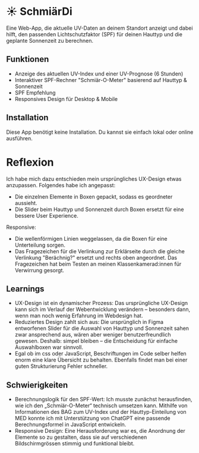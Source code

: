 <!-- Markdown cheatsheet für Details. Ansicht wie README auf GitHub aussieht. -->
# ☀️ SchmiärDi

Eine Web-App, die aktuelle UV-Daten an deinem Standort anzeigt und dabei hilft, den passenden Lichtschutzfaktor (SPF) für deinen Hauttyp und die geplante Sonnenzeit zu berechnen.

## Funktionen

- Anzeige des aktuellen UV-Index und einer UV-Prognose (6 Stunden)
- Interaktiver SPF-Rechner "Schmiär-O-Meter" basierend auf Hauttyp & Sonnenzeit
- SPF Empfehlung
- Responsives Design für Desktop & Mobile

## Installation

Diese App benötigt keine Installation. Du kannst sie einfach lokal oder online ausführen.

# Reflexion
 Ich habe mich dazu entschieden mein ursprüngliches UX-Design etwas anzupassen. Folgendes habe ich angepasst:

 - Die einzelnen Elemente in Boxen gepackt, sodass es geordneter aussieht.
 - Die Slider beim Hauttyp und Sonnenzeit durch Boxen ersetzt für eine bessere User Experience.

 Responsive:
 - Die wellenförmigen Linien weggelassen, da die Boxen für eine Unterteilung sorgen.
 - Das Fragezeichen für die Verlinkung zur Erklärseite durch die gleiche Verlinkung "Berächnig?" ersetzt und rechts oben angeordnet. Das Fragezeichen hat beim Testen an meinen Klassenkamerad:innen für Verwirrung gesorgt.

 ## Learnings
 - UX-Design ist ein dynamischer Prozess: Das ursprüngliche UX-Design kann sich im Verlauf der Webentwicklung verändern – besonders dann, wenn man noch wenig Erfahrung im Webdesign hat.
 - Reduziertes Design zahlt sich aus: Die ursprünglich in Figma entworfenen Slider für die Auswahl von Hauttyp und Sonnenzeit sahen zwar ansprechend aus, wären aber weniger benutzerfreundlich gewesen. Deshalb: simpel bleiben – die Entscheidung für einfache Auswahlboxen war sinnvoll.
 - Egal ob im css oder JavaScript, Beschriftungen im Code selber helfen enorm eine klare Übersicht zu behalten. Ebenfalls findet man bei einer guten Strukturierung Fehler schneller.
 
 ## Schwierigkeiten
 - Berechnungslogik für den SPF-Wert: Ich musste zunächst herausfinden, wie ich den „Schmiär-O-Meter“ technisch umsetzen kann. Mithilfe von Informationen des BAG zum UV-Index und der Hauttyp-Einteilung von MED konnte ich mit Unterstützung von ChatGPT eine passende Berechnungsformel in JavaScript entwickeln.
 - Responsive Design: Eine Herausforderung war es, die Anordnung der Elemente so zu gestalten, dass sie auf verschiedenen Bildschirmgrössen stimmig und funktional bleibt.
